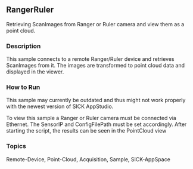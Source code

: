 ## RangerRuler

Retrieving ScanImages from Ranger or Ruler camera and view them as a point cloud.

### Description

This sample connects to a remote Ranger/Ruler device and retrieves ScanImages from it.
The images are transformed to point cloud data and displayed in the viewer.

### How to Run

This sample may currently be outdated and thus might not work properly with the newest version of SICK AppStudio.

To view this sample a Ranger or Ruler camera must be connected via Ethernet.
The SensorIP and ConfigFilePath must be set accordingly.
After starting the script, the results can be seen in the PointCloud view

### Topics

Remote-Device, Point-Cloud, Acquisition, Sample, SICK-AppSpace

